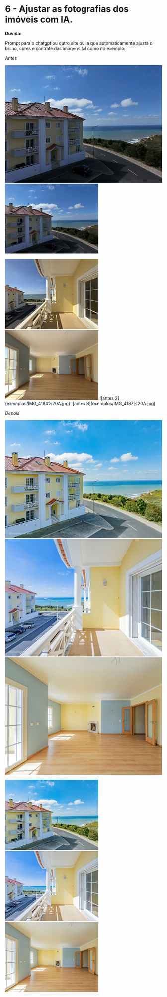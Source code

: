 # 6 - Ajustar as fotografias dos imóveis com IA.

**Duvida:**


Prompt para o chatgpt ou outro site ou ia que automaticamente ajusta o brilho, cores e contrate das imagens tal como no exemplo:



*Antes* 

![antes 1](exemplos/DJI_20250326145221_0250_A.jpg)
<img src="exemplos/DJI_20250326145221_0250_A.jpg" width="300">

<img src="exemplos/IMG_4184%20A.jpg" width="300">
<img src="exemplos/IMG_4187%20A.jpg" width="300">
![antes 2](exemplos/IMG_4184%20A.jpg)
![antes 3](exemplos/IMG_4187%20A.jpg)


*Depois* 

![depois 1](exemplos/DJI_20250326145221_0250_D.jpg)
![depois 2](exemplos/IMG_4184%20D.jpg)
![depois 3](exemplos/IMG_4187%20D.jpg)

<img src="exemplos/DJI_20250326145221_0250_D.jpg" width="300">
<img src="exemplos/IMG_4184%20D.jpg" width="300">
<img src="exemplos/IMG_4187%20D.jpg" width="300">

